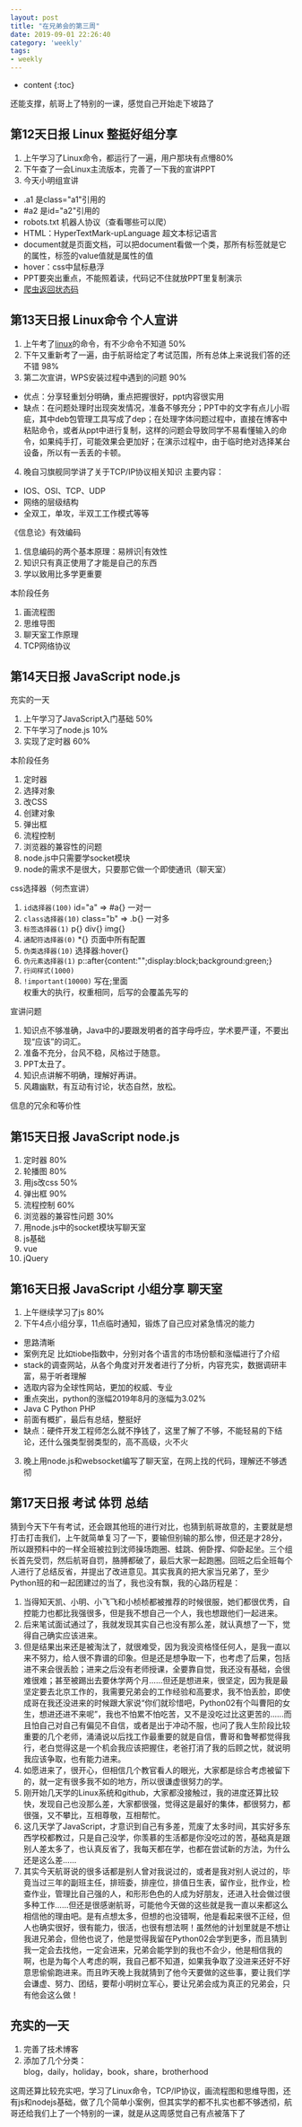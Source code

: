 ```yaml
---
layout: post
title: "在兄弟会的第三周"
date: 2019-09-01 22:26:40
category: 'weekly'
tags:
- weekly
---
```

* content
{:toc}

还能支撑，航哥上了特别的一课，感觉自己开始走下坡路了


## 第12天日报 Linux 整挺好组分享

1. 上午学习了Linux命令，都运行了一遍，用户那块有点懵80%  
2. 下午查了一会Linux主流版本，完善了一下我的宣讲PPT  
3. 今天小明组宣讲  
- .a1 是class="a1"引用的  
- #a2 是id="a2"引用的  
- robots.txt 机器人协议（查看哪些可以爬）  
- HTML：HyperTextMark-upLanguage 超文本标记语言  
- document就是页面文档，可以把document看做一个类，那所有标签就是它的属性，标签的value值就是属性的值  
- hover：css中鼠标悬浮  
- PPT要突出重点，不能照着读，代码记不住就放PPT里复制演示  
- [爬虫返回状态码](https://blog.csdn.net/qq_42815634/article/details/83301919)  


## 第13天日报 Linux命令 个人宣讲

1. 上午考了[linux](https://wenku.baidu.com/view/ffc4627981c758f5f61f67a1?ivk_sa=1023194j)的命令，有不少命令不知道 50%  
2. 下午又重新考了一遍，由于航哥给定了考试范围，所有总体上来说我们答的还不错 98%  
3. 第二次宣讲，WPS安装过程中遇到的问题 90%  
- 优点：分享轻重划分明确，重点把握很好，ppt内容很实用
- 缺点：在问题处理时出现突发情况，准备不够充分；PPT中的文字有点儿小瑕疵，其中deb包管理工具写成了dep；在处理字体问题过程中，直接在博客中粘贴命令，或者从ppt中进行复制，这样的问题会导致同学不易看懂输入的命令，如果纯手打，可能效果会更加好；在演示过程中，由于临时绝对选择某台设备，所以有一丢丢的卡顿。  
4. 晚自习旗舰同学讲了关于TCP/IP协议相关知识 主要内容：  
- IOS、OSI、TCP、UDP  
- 网络的层级结构  
- 全双工，单攻，半双工工作模式等等  

《信息论》有效编码
1. 信息编码的两个基本原理：易辨识|有效性  
2. 知识只有真正使用了才能是自己的东西  
3. 学以致用比多学更重要  

本阶段任务
1. 画流程图  
2. 思维导图  
3. 聊天室工作原理  
4. TCP网络协议  


## 第14天日报 JavaScript node.js


充实的一天
1. 上午学习了JavaScript入门基础 50%  
2. 下午学习了node.js 10%  
3. 实现了定时器 60%  

本阶段任务
1. 定时器  
2. 选择对象  
3. 改CSS  
4. 创建对象  
5. 弹出框  
6. 流程控制  
7. 浏览器的兼容性的问题  
8. node.js中只需要学socket模块  
9. node的需求不是很大，只要那它做一个即使通讯（聊天室）  

css选择器（何杰宣讲）
1. `id选择器(100)` id="a" => #a{} 一对一  
2. `class选择器(10)` class="b" => .b{} 一对多  
3. `标签选择器(1)` p{} div{} img{}  
4. `通配符选择器(0)` *{} 页面中所有配置  
5. `伪类选择器(10)` 选择器:hover{}  
6. `伪元素选择器(1)` p::after{content:"";display:block;background:green;}  
7. `行间样式(1000)`  
8. `!important(10000)` 写在;里面  
权重大的执行，权重相同，后写的会覆盖先写的  

宣讲问题
1. 知识点不够准确，Java中的J要跟发明者的首字母呼应，学术要严谨，不要出现“应该”的词汇。  
2. 准备不充分，台风不稳，风格过于随意。  
3. PPT太丑了。  
4. 知识点讲解不明确，理解好再讲。  
5. 风趣幽默，有互动有讨论，状态自然，放松。  

信息的冗余和等价性


## 第15天日报 JavaScript node.js

1. 定时器 80%  
2. 轮播图 80%  
3. 用js改css 50%  
4. 弹出框 90%  
5. 流程控制 60%  
6. 浏览器的兼容性问题 30%  
7. 用node.js中的socket模块写聊天室  
8. js基础  
9. vue  
10. jQuery  

## 第16天日报 JavaScript 小组分享 聊天室

1. 上午继续学习了js 80%  
2. 下午4点小组分享，11点临时通知，锻炼了自己应对紧急情况的能力  
- 思路清晰  
- 案例充足 比如tiobe指数中，分别对各个语言的市场份额和涨幅进行了介绍  
- stack的调查网站，从各个角度对开发者进行了分析，内容充实，数据调研丰富，易于听者理解  
- 选取内容为全球性网站，更加的权威、专业  
- 重点突出，python的涨幅2019年8月的涨幅为3.02%  
- Java C Python PHP  
- 前面有概扩，最后有总结，整挺好  
- 缺点：硬件开发工程师怎么就不挣钱了，这里了解了不够，不能轻易的下结论，还什么强类型弱类型的，高不高级，火不火  
3. 晚上用node.js和websocket编写了聊天室，在网上找的代码，理解还不够透彻  

## 第17天日报 考试 体罚 总结


猜到今天下午有考试，还会跟其他班的进行对比，也猜到航哥故意的，主要就是想打击打击我们，上午就简单复习了一下，要输但别输的那么惨，但还是才28分，所以跟预料中的一样全班被拉到沈师操场跑圈、蛙跳、俯卧撑、仰卧起坐。三个组长首先受罚，然后航哥自罚，胳膊都破了，最后大家一起跑圈。回班之后全班每个人进行了总结反省，并提出了改进意见。其实我真的把大家当兄弟了，至少Python班的和一起团建过的当了，我也没有飘，我的心路历程是：  
1. 当得知天凯、小明、小飞飞和小桢桢都被推荐的时候很服，她们都很优秀，自控能力也都比我强很多，但是我不想自己一个人，我也想跟他们一起进来。
2. 后来笔试面试通过了，我就发现其实自己也没有那么差，就认真想了一下，觉得自己确实应该进来。
3. 但是结果出来还是被淘汰了，就很难受，因为我没资格怪任何人，是我一直以来不努力，给人很不靠谱的印象。但是还是想争取一下，也考虑了后果，包括进不来会很丢脸；进来之后没有老师授课，全要靠自觉，我还没有基础，会很难很难；甚至被踢出去要休学两个月......但还是想进来，很坚定，因为我是最坚定要去北京工作的，我需要兄弟会的工作经验和高要求，我不怕丢脸，即使成哥在我还没进来的时候跟大家说“你们就珍惜吧，Python02有个叫曹阳的女生，想进还进不来呢”，我也不怕累不怕吃苦，又不是没吃过比这更苦的......而且怕自己对自己有偏见不自信，或者是出于冲动不服，也问了我人生阶段比较重要的几个老师，涌涌说以后找工作最重要的就是自信，曹哥和鲁琴都觉得我行，老白觉得这是一个机会我应该把握住，老爸打消了我的后顾之忧，就说明我应该争取，也有能力进来。
4. 如愿进来了，很开心，但相信几个教官看人的眼光，大家都是综合考虑被留下的，就一定有很多我不如的地方，所以很谦虚很努力的学。
5. 刚开始几天学的Linux系统和github，大家都没接触过，我的进度还算比较快，发现自己也没那么差，大家都很强，觉得这是最好的集体，都很努力，都很强，又不攀比，互相尊敬，互相帮忙。
6. 这几天学了JavaScript，才意识到自己有多差，荒废了太多时间，其实好多东西学校都教过，只是自己没学，你羡慕的生活都是你没吃过的苦，基础真是跟别人差太多了，也认真反省了，我每天都在学，也都在尝试新的方法，为什么还是这么差......
7. 其实今天航哥说的很多话都是别人曾对我说过的，或者是我对别人说过的，毕竟当过三年的副班主任，排班委，排座位，排值日生表，留作业，批作业，检查作业，管理比自己强的人，和形形色色的人成为好朋友，还进入社会做过很多种工作......但还是很感谢航哥，可能他今天做的这些就是我一直以来都这么相信他的理由吧。是有点想太多，但想的也没错啊，他是看起来很不正经，但人也确实很好，很有能力，很活，也很有想法啊！虽然他的计划里就是不想让我进兄弟会，但他也说了，他是觉得我留在Python02会学到更多，而且猜到我一定会去找他，一定会进来，兄弟会能学到的我也不会少，他是相信我的啊，也是为每个人考虑的啊，我自己都不知道，如果我争取了没进来还好不好意思偷偷跑进来。而且昨天晚上我就猜到了他今天要做的这些事，要让我们学会谦虚、努力、团结，要帮小明树立军心，要让兄弟会成为真正的兄弟会，只有他会这么做！


## 充实的一天

1. 完善了技术博客  
2. 添加了几个分类：  
    blog，daily，holiday，book，share，brotherhood  

这周还算比较充实吧，学习了Linux命令，TCP/IP协议，画流程图和思维导图，还有js和nodejs基础，做了几个简单小案例，但其实学的都不扎实也都不够透彻，航哥还给我们上了一个特别的一课，就是从这周感觉自己有点被落下了  











